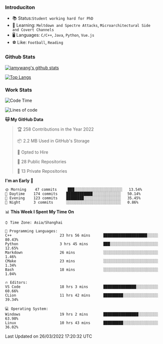 ### Introduciton

- 📚 Status:`Student working hard for PhD`
- 🔎 Learning: `Meltdown and Spectre Attacks`, `Microarchitectural Side and Covert Channels`
- 🖥️ Languages: `C/C++`, `Java`, `Python`, `Vue.js`
- ⚽ Like: `Football`, `Reading`

### Github Stats

[![iamywang's github stats](https://github-readme-stats.vercel.app/api?username=iamywang&count_private=true&show_icons=true)]()

[![Top Langs](https://github-readme-stats.vercel.app/api/top-langs/?username=iamywang&layout=compact)]()

### Work Stats

<!--START_SECTION:waka-->
![Code Time](http://img.shields.io/badge/Code%20Time-198%20hrs%2038%20mins-blue)

![Lines of code](https://img.shields.io/badge/From%20Hello%20World%20I%27ve%20Written-522%20Thousand%20lines%20of%20code-blue)

**🐱 My GitHub Data** 

> 🏆 258 Contributions in the Year 2022
 > 
> 📦 2.2 MB Used in GitHub's Storage 
 > 
> 💼 Opted to Hire
 > 
> 📜 28 Public Repositories 
 > 
> 🔑 13 Private Repositories  
 > 
**I'm an Early 🐤** 

```text
🌞 Morning    47 commits     ███░░░░░░░░░░░░░░░░░░░░░░   13.54% 
🌆 Daytime    174 commits    ████████████░░░░░░░░░░░░░   50.14% 
🌃 Evening    123 commits    ████████░░░░░░░░░░░░░░░░░   35.45% 
🌙 Night      3 commits      ░░░░░░░░░░░░░░░░░░░░░░░░░   0.86%

```


📊 **This Week I Spent My Time On** 

```text
⌚︎ Time Zone: Asia/Shanghai

💬 Programming Languages: 
C++                      23 hrs 56 mins      ████████████████████░░░░░   80.43% 
Python                   3 hrs 45 mins       ███░░░░░░░░░░░░░░░░░░░░░░   12.65% 
Markdown                 26 mins             ░░░░░░░░░░░░░░░░░░░░░░░░░   1.46% 
CMake                    23 mins             ░░░░░░░░░░░░░░░░░░░░░░░░░   1.34% 
Bash                     18 mins             ░░░░░░░░░░░░░░░░░░░░░░░░░   1.04%

🔥 Editors: 
VS Code                  18 hrs 3 mins       ███████████████░░░░░░░░░░   60.66% 
CLion                    11 hrs 42 mins      █████████░░░░░░░░░░░░░░░░   39.34%

💻 Operating System: 
Windows                  19 hrs 2 mins       ████████████████░░░░░░░░░   63.98% 
Linux                    10 hrs 43 mins      █████████░░░░░░░░░░░░░░░░   36.02%

```


 Last Updated on 26/03/2022 17:20:32 UTC
<!--END_SECTION:waka-->
